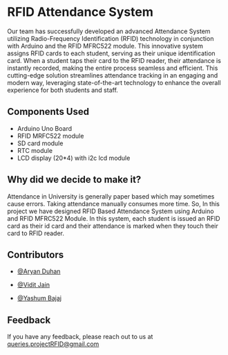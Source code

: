 
# RFID Attendance System

Our team has successfully developed an advanced Attendance System utilizing Radio-Frequency Identification (RFID) technology in conjunction with Arduino and the RFID MFRC522 module. This innovative system assigns RFID cards to each student, serving as their unique identification card. When a student taps their card to the RFID reader, their attendance is instantly recorded, making the entire process seamless and efficient. This cutting-edge solution streamlines attendance tracking in an engaging and modern way, leveraging state-of-the-art technology to enhance the overall experience for both students and staff.




## Components Used

- Arduino Uno Board
- RFID MRFC522 module
- SD card module
- RTC module
- LCD display (20*4) with i2c lcd module


## Why did we decide to make it?

Attendance in University is generally paper based which may sometimes cause errors. Taking attendance manually consumes more time. So, In this project we have designed RFID Based Attendance System using Arduino and RFID MFRC522 Module. In this system, each student is issued an RFID card as their id card and their attendance is marked when they touch their card to RFID reader.


## Contributors

- [@Aryan Duhan](https://www.github.com/Hit4man47)

- [@Vidit Jain](https://www.github.com/viditjain17)

- [@Yashum Bajaj](https://www.github.com/yashumbajaj253)


## Feedback

If you have any feedback, please reach out to us at queries.projectRFID@gmail.com

